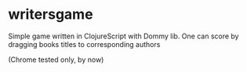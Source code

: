 writersgame
===========

Simple game written in ClojureScript with Dommy lib. One can score by dragging books titles to corresponding authors

(Chrome tested only, by now)